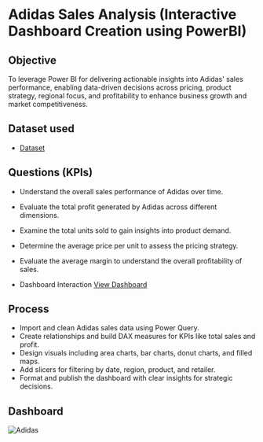 # Adidas Sales Analysis (Interactive Dashboard Creation using PowerBI)
## Objective 
To leverage Power BI for delivering actionable insights into Adidas' sales performance, enabling data-driven decisions across pricing, product strategy, regional focus, and profitability to enhance business growth and market competitiveness.

## Dataset used
-	<a href="https://github.com/SelvaTharsan/PowerBI-Data-Analysis-Dashboard/blob/main/Adidas%20US%20Sales%20Datasets.xlsx"> Dataset </a>

## Questions (KPIs)
- Understand the overall sales performance of Adidas over time.
- Evaluate the total profit generated by Adidas across different dimensions.
- Examine the total units sold to gain insights into product demand.
- Determine the average price per unit to assess the pricing strategy.
- Evaluate the average margin to understand the overall profitability of sales.

- Dashboard Interaction <a href="https://github.com/SelvaTharsan/PowerBI-Data-Analysis-Dashboard/blob/main/Adidas.JPG"> View Dashboard </a>

## Process
- Import and clean Adidas sales data using Power Query.  
- Create relationships  and build DAX measures for KPIs like total sales and profit.  
- Design visuals including area charts, bar charts, donut charts, and filled maps.  
- Add slicers for filtering by date, region, product, and retailer.  
- Format and publish the dashboard with clear insights for strategic decisions.

## Dashboard
![Adidas](https://github.com/user-attachments/assets/bdcb07ce-cb60-4935-9fa2-01ee96c7cf22)


